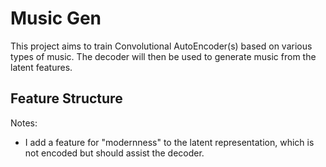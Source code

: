 # Music Gen

This project aims to train Convolutional AutoEncoder(s) based on various types of music. The decoder will then be used to generate music from the latent features.

## Feature Structure

Notes:

- I add a feature for "modernness" to the latent representation, which is not encoded but should assist the decoder.
